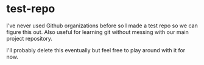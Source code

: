 # test-repo
I've never used Github organizations before so I made a test repo so we can figure this out. Also useful for learning git without messing with our main project repository. 

I'll probably delete this eventually but feel free to play around with it for now.
